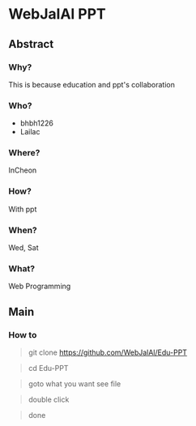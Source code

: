 # WebJalAl PPT

## Abstract

### Why?

This is because education and ppt's collaboration

### Who?

* bhbh1226
* Lailac

### Where?

InCheon

### How?

With ppt

### When?

Wed, Sat

### What?

Web Programming

## Main

### How to

 > git clone https://github.com/WebJalAl/Edu-PPT

 > cd Edu-PPT

 > goto what you want see file

 > double click

 > done
